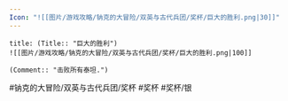 ```yaml
---
Icon: "![[图片/游戏攻略/钠克的大冒险/双英与古代兵团/奖杯/巨大的胜利.png|30]]"
---
```

```ad-common-silver-trophy
title: (Title:: "巨大的胜利")
![[图片/游戏攻略/钠克的大冒险/双英与古代兵团/奖杯/巨大的胜利.png|100]]

(Comment:: "击败所有泰坦.")
```

#钠克的大冒险/双英与古代兵团/奖杯 #奖杯 #奖杯/银
